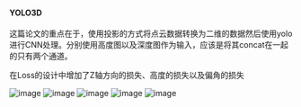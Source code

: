 #### YOLO3D
这篇论文的重点在于，使用投影的方式将点云数据转换为二维的数据然后使用yolo进行CNN处理。分别使用高度图以及深度图作为输入，应该是将其concat在一起的只有两个通道。

在Loss的设计中增加了Z轴方向的损失、高度的损失以及偏角的损失

![image](https://github.com/fanbinqi/paper/blob/master/yolo3d_1.png/yolo3d_1)
![image](https://github.com/fanbinqi/paper/blob/master/yolo3d_1.png/yolo3d_2)
![image](https://github.com/fanbinqi/paper/blob/master/yolo3d_1.png/yolo3d_3)
![image](https://github.com/fanbinqi/paper/blob/master/yolo3d_1.png/yolo3d_4)
![image](https://github.com/fanbinqi/paper/blob/master/yolo3d_1.png/yolo3d_5)

